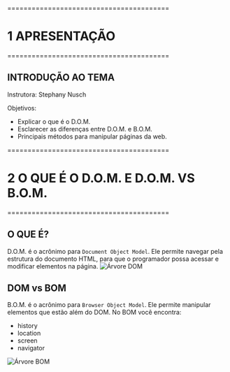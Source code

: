 ========================================
# 1 APRESENTAÇÃO
========================================

## INTRODUÇÃO AO TEMA

Instrutora: Stephany Nusch

Objetivos:
 - Explicar o que é o D.O.M.
 - Esclarecer as diferenças entre D.O.M. e B.O.M.
 - Principais métodos para manipular páginas da web.



========================================
# 2 O QUE É O D.O.M. E D.O.M. VS B.O.M.
========================================
## O QUE É?

D.O.M. é o acrônimo para `Document Object Model`. Ele permite navegar pela estrutura do documento HTML, para que o programador possa acessar e modificar elementos na página.
![Árvore DOM](https://www.kirupa.com/html5/images/DOM_js_72.png)

## DOM vs BOM

B.O.M. é o acrônimo para `Browser Object Model`. Ele permite manipular elementos que estão além do DOM. No BOM você encontra:

 - history
 - location
 - screen
 - navigator

![Árvore BOM](https://learn.javascript.ru/article/browser-environment/windowObjects.png)
